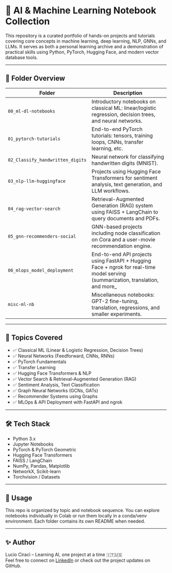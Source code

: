 # 🚀 AI & Machine Learning Notebook Collection

This repository is a curated portfolio of hands-on projects and tutorials covering core concepts in machine learning, deep learning, NLP, GNNs, and LLMs. It serves as both a personal learning archive and a demonstration of practical skills using Python, PyTorch, Hugging Face, and modern vector database tools.

---

## 📁 Folder Overview

| Folder | Description |
|--------|-------------|
| `00_ml-dl-notebooks` | Introductory notebooks on classical ML: linear/logistic regression, decision trees, and neural networks. |
| `01_pytorch-tutorials` | End-to-end PyTorch tutorials: tensors, training loops, CNNs, transfer learning, etc. |
| `02_Classify_handwritten_digits` | Neural network for classifying handwritten digits (MNIST). |
| `03_nlp-llm-huggingface` | Projects using Hugging Face Transformers for sentiment analysis, text generation, and LLM workflows. |
| `04_rag-vector-search` | Retrieval-Augmented Generation (RAG) system using FAISS + LangChain to query documents and PDFs. |
| `05_gnn-recommenders-social` | GNN-based projects including node classification on Cora and a user-movie recommendation engine. |
| `06_mlops_model_deployment` | End-to-end API projects using FastAPI + Hugging Face + ngrok for real-time model serving (summarization, translation, and more_
| `misc-ml-nb` | Miscellaneous notebooks: GPT-2 fine-tuning, translation, regressions, and smaller experiments. |

---

## 🧠 Topics Covered

- ✅ Classical ML (Linear & Logistic Regression, Decision Trees)
- ✅ Neural Networks (Feedforward, CNNs, RNNs)
- ✅ PyTorch Fundamentals
- ✅ Transfer Learning
- ✅ Hugging Face Transformers & NLP
- ✅ Vector Search & Retrieval-Augmented Generation (RAG)
- ✅ Sentiment Analysis, Text Classification
- ✅ Graph Neural Networks (GCNs, GATs)
- ✅ Recommender Systems using Graphs
- ✅ MLOps & API Deployment with FastAPI and ngrok

---

## 🛠 Tech Stack

- Python 3.x
- Jupyter Notebooks
- PyTorch & PyTorch Geometric
- Hugging Face Transformers
- FAISS / LangChain
- NumPy, Pandas, Matplotlib
- NetworkX, Scikit-learn
- Torchvision / Datasets

---

## 📌 Usage

This repo is organized by topic and notebook sequence. You can explore notebooks individually in Colab or run them locally in a conda/venv environment. Each folder contains its own README when needed.

---

## ✨ Author

Lucio Ciracì – Learning AI, one project at a time 🇮🇹🇺🇸  
Feel free to connect on [LinkedIn](https://www.linkedin.com/in/lucio-ciraci94c/) or check out the project updates on GitHub.

